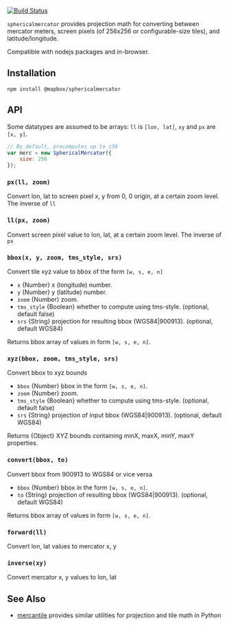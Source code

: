 [![Build Status](https://secure.travis-ci.org/mapbox/sphericalmercator.svg?branch=master)](http://travis-ci.org/mapbox/sphericalmercator)

`sphericalmercator` provides projection math for converting between
mercator meters, screen pixels (of 256x256 or configurable-size tiles), and
latitude/longitude.

Compatible with nodejs packages and in-browser.

## Installation

`npm install @mapbox/sphericalmercator`

## API

Some datatypes are assumed to be arrays: `ll` is `[lon, lat]`, `xy` and `px` are
`[x, y]`.

```javascript
// By default, precomputes up to z30
var merc = new SphericalMercator({
    size: 256
});
```

### `px(ll, zoom)`

Convert lon, lat to screen pixel x, y from 0, 0 origin, at a certain zoom level.
The inverse of `ll`

### `ll(px, zoom)`

Convert screen pixel value to lon, lat, at a certain zoom level. The inverse
of `px`

### `bbox(x, y, zoom, tms_style, srs)`

Convert tile xyz value to bbox of the form `[w, s, e, n]`

* `x` {Number} x (longitude) number.
* `y` {Number} y (latitude) number.
* `zoom` {Number} zoom.
* `tms_style` {Boolean} whether to compute using tms-style. (optional, default false)
* `srs` {String} projection for resulting bbox (WGS84|900913). (optional, default WGS84)

Returns bbox array of values in form `[w, s, e, n]`.

### `xyz(bbox, zoom, tms_style, srs)`

Convert bbox to xyz bounds

* `bbox` {Number} bbox in the form `[w, s, e, n]`.
* `zoom` {Number} zoom.
* `tms_style` {Boolean} whether to compute using tms-style. (optional, default false)
* `srs` {String} projection of input bbox (WGS84|900913). (optional, default WGS84)

Returns {Object} XYZ bounds containing minX, maxX, minY, maxY properties.

### `convert(bbox, to)`

Convert bbox from 900913 to WGS84 or vice versa

* `bbox` {Number} bbox in the form `[w, s, e, n]`.
* `to` {String} projection of resulting bbox (WGS84|900913). (optional, default WGS84)

Returns bbox array of values in form `[w, s, e, n]`.

### `forward(ll)`

Convert lon, lat values to mercator x, y

### `inverse(xy)`

Convert mercator x, y values to lon, lat

## See Also

* [mercantile](https://github.com/sgillies/mercantile) provides similar utilities for projection and tile math in Python
